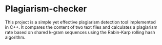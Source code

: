 # Plagiarism-checker
This project is a simple yet effective plagiarism detection tool implemented in C++. It compares the content of two text files and calculates a plagiarism rate based on shared k-gram sequences using the Rabin-Karp rolling hash algorithm.
